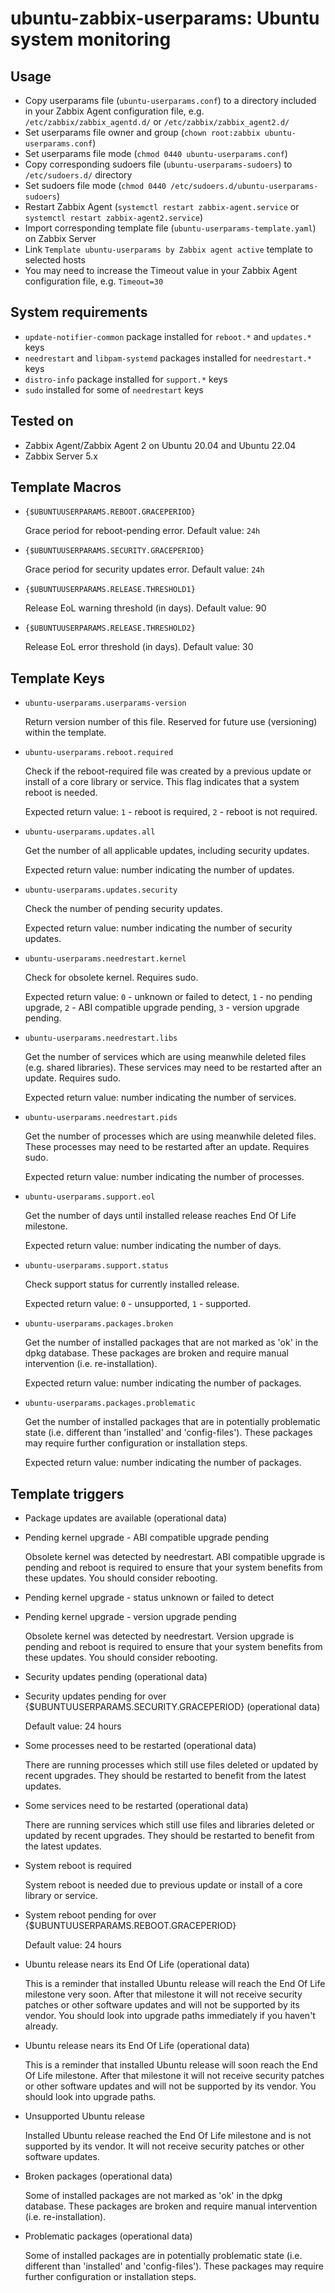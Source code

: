 # ubuntu-zabbix-userparams: Ubuntu system monitoring

## Usage

- Copy userparams file (```ubuntu-userparams.conf```) to a directory included in your Zabbix Agent configuration file, e.g. ```/etc/zabbix/zabbix_agentd.d/``` or ```/etc/zabbix/zabbix_agent2.d/```
- Set userparams file owner and group (```chown root:zabbix ubuntu-userparams.conf```)
- Set userparams file mode (```chmod 0440 ubuntu-userparams.conf```)
- Copy corresponding sudoers file (```ubuntu-userparams-sudoers```) to ```/etc/sudoers.d/``` directory
- Set sudoers file mode (```chmod 0440 /etc/sudoers.d/ubuntu-userparams-sudoers```)
- Restart Zabbix Agent (```systemctl restart zabbix-agent.service``` or ```systemctl restart zabbix-agent2.service```)
- Import corresponding template file (```ubuntu-userparams-template.yaml```) on Zabbix Server
- Link ```Template ubuntu-userparams by Zabbix agent active``` template to selected hosts
- You may need to increase the Timeout value in your Zabbix Agent configuration file, e.g. ```Timeout=30```

## System requirements

- ```update-notifier-common``` package installed for ```reboot.*``` and ```updates.*``` keys
- ```needrestart``` and ```libpam-systemd``` packages installed for ```needrestart.*``` keys
- ```distro-info``` package installed for ```support.*``` keys
- ```sudo``` installed for some of ```needrestart``` keys

## Tested on

- Zabbix Agent/Zabbix Agent 2 on Ubuntu 20.04 and Ubuntu 22.04
- Zabbix Server 5.x

## Template Macros

- ```{$UBUNTUUSERPARAMS.REBOOT.GRACEPERIOD}```

  Grace period for reboot-pending error. Default value: ```24h```

- ```{$UBUNTUUSERPARAMS.SECURITY.GRACEPERIOD}```

  Grace period for security updates error. Default value: ```24h```

- ```{$UBUNTUUSERPARAMS.RELEASE.THRESHOLD1}```

  Release EoL warning threshold (in days). Default value: 90

- ```{$UBUNTUUSERPARAMS.RELEASE.THRESHOLD2}```

  Release EoL error threshold (in days). Default value: 30

## Template Keys

- ```ubuntu-userparams.userparams-version```

  Return version number of this file. Reserved for future use (versioning) within the template.

- ```ubuntu-userparams.reboot.required```

  Check if the reboot-required file was created by a previous update or install of a core library or service. This flag indicates that a system reboot is needed.

  Expected return value: ```1``` - reboot is required, ```2``` - reboot is not required.

- ```ubuntu-userparams.updates.all```

  Get the number of all applicable updates, including security updates.

  Expected return value: number indicating the number of updates.

- ```ubuntu-userparams.updates.security```

  Check the number of pending security updates.

  Expected return value: number indicating the number of security updates.

- ```ubuntu-userparams.needrestart.kernel```

  Check for obsolete kernel. Requires sudo.

  Expected return value: ```0``` - unknown or failed to detect, ```1``` - no pending upgrade, ```2``` - ABI compatible upgrade pending, ```3``` - version upgrade pending.

- ```ubuntu-userparams.needrestart.libs```

  Get the number of services which are using meanwhile deleted files (e.g. shared libraries). These services may need to be restarted after an update. Requires sudo.

  Expected return value: number indicating the number of services.

- ```ubuntu-userparams.needrestart.pids```

  Get the number of processes which are using meanwhile deleted files. These processes may need to be restarted after an update. Requires sudo.

  Expected return value: number indicating the number of processes.

- ```ubuntu-userparams.support.eol```

  Get the number of days until installed release reaches End Of Life milestone.

  Expected return value: number indicating the number of days.

- ```ubuntu-userparams.support.status```

  Check support status for currently installed release.

  Expected return value: ```0``` - unsupported, ```1``` - supported.

- ```ubuntu-userparams.packages.broken```

  Get the number of installed packages that are not marked as 'ok' in the dpkg database. These packages are broken and require manual intervention (i.e. re-installation).

  Expected return value: number indicating the number of packages.

- ```ubuntu-userparams.packages.problematic```

  Get the number of installed packages that are in potentially problematic state (i.e. different than 'installed' and 'config-files'). These packages may require further configuration or installation steps.

  Expected return value: number indicating the number of packages.

## Template triggers

- Package updates are available (operational data)

- Pending kernel upgrade - ABI compatible upgrade pending

  Obsolete kernel was detected by needrestart. ABI compatible upgrade is pending and reboot is required to ensure that your system benefits from these updates. You should consider rebooting.

- Pending kernel upgrade - status unknown or failed to detect

- Pending kernel upgrade - version upgrade pending

  Obsolete kernel was detected by needrestart. Version upgrade is pending and reboot is required to ensure that your system benefits from these updates. You should consider rebooting.

- Security updates pending (operational data)

- Security updates pending for over {$UBUNTUUSERPARAMS.SECURITY.GRACEPERIOD} (operational data)

  Default value: 24 hours

- Some processes need to be restarted (operational data)

  There are running processes which still use files deleted or updated by recent upgrades. They should be restarted to benefit from the latest updates.

- Some services need to be restarted (operational data)

  There are running services which still use files and libraries deleted or updated by recent upgrades. They should be restarted to benefit from the latest updates.

- System reboot is required

  System reboot is needed due to previous update or install of a core library or service.

- System reboot pending for over {$UBUNTUUSERPARAMS.REBOOT.GRACEPERIOD}

  Default value: 24 hours

- Ubuntu release nears its End Of Life (operational data)

  This is a reminder that installed Ubuntu release will reach the End Of Life milestone very soon. After that milestone it will not receive security patches or other software updates and will not be supported by its vendor. You should look into upgrade paths immediately if you haven't already.

- Ubuntu release nears its End Of Life (operational data)

  This is a reminder that installed Ubuntu release will soon reach the End Of Life milestone. After that milestone it will not receive security patches or other software updates and will not be supported by its vendor. You should look into upgrade paths.

- Unsupported Ubuntu release

  Installed Ubuntu release reached the End Of Life milestone and is not supported by its vendor. It will not receive security patches or other software updates.

- Broken packages (operational data)

  Some of installed packages are not marked as 'ok' in the dpkg database. These packages are broken and require manual intervention (i.e. re-installation).

- Problematic packages (operational data)

  Some of installed packages are in potentially problematic state (i.e. different than 'installed' and 'config-files'). These packages may require further configuration or installation steps.
